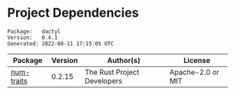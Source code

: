 # Project Dependencies
    Package:   dactyl
    Version:   0.4.1
    Generated: 2022-08-11 17:15:05 UTC

| Package | Version | Author(s) | License |
| ---- | ---- | ---- | ---- |
| [num-traits](https://github.com/rust-num/num-traits) | 0.2.15 | The Rust Project Developers | Apache-2.0 or MIT |
